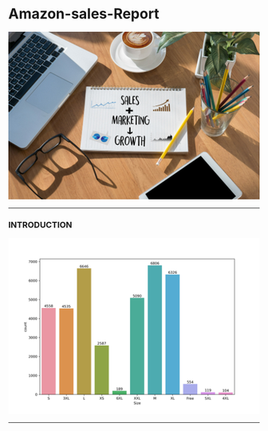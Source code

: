 # Amazon-sales-Report
![](Salesandmarketing.jpg)

---

### INTRODUCTION


![](amazonsales.png)

---
![]()
